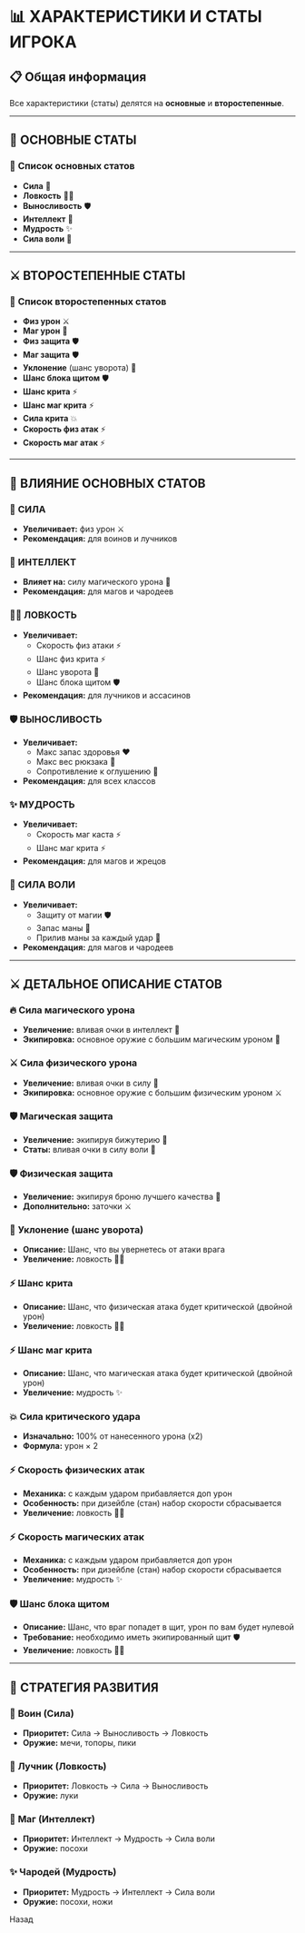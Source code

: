 # 📊 **ХАРАКТЕРИСТИКИ И СТАТЫ ИГРОКА**

## 📋 **Общая информация**

Все характеристики (статы) делятся на **основные** и **второстепенные**.

---

## 💪 **ОСНОВНЫЕ СТАТЫ**

### 🎯 **Список основных статов**
- **Сила** 💪
- **Ловкость** 🏃‍♂️
- **Выносливость** 🛡️
- **Интеллект** 🧠
- **Мудрость** ✨
- **Сила воли** 🔮

---

## ⚔️ **ВТОРОСТЕПЕННЫЕ СТАТЫ**

### 🎯 **Список второстепенных статов**
- **Физ урон** ⚔️
- **Маг урон** 🔮
- **Физ защита** 🛡️
- **Маг защита** 🛡️
- **Уклонение** (шанс уворота) 🥷
- **Шанс блока щитом** 🛡️
- **Шанс крита** ⚡
- **Шанс маг крита** ⚡
- **Сила крита** 💥
- **Скорость физ атак** ⚡
- **Скорость маг атак** ⚡

---

## 🔗 **ВЛИЯНИЕ ОСНОВНЫХ СТАТОВ**

### 💪 **СИЛА**
- **Увеличивает:** физ урон ⚔️
- **Рекомендация:** для воинов и лучников

### 🧠 **ИНТЕЛЛЕКТ**
- **Влияет на:** силу магического урона 🔮
- **Рекомендация:** для магов и чародеев

### 🏃‍♂️ **ЛОВКОСТЬ**
- **Увеличивает:**
  - Скорость физ атаки ⚡
  - Шанс физ крита ⚡
  - Шанс уворота 🥷
  - Шанс блока щитом 🛡️
- **Рекомендация:** для лучников и ассасинов

### 🛡️ **ВЫНОСЛИВОСТЬ**
- **Увеличивает:**
  - Макс запас здоровья ❤️
  - Макс вес рюкзака 🎒
  - Сопротивление к оглушению 🥶
- **Рекомендация:** для всех классов

### ✨ **МУДРОСТЬ**
- **Увеличивает:**
  - Скорость маг каста ⚡
  - Шанс маг крита ⚡
- **Рекомендация:** для магов и жрецов

### 🔮 **СИЛА ВОЛИ**
- **Увеличивает:**
  - Защиту от магии 🛡️
  - Запас маны 🔵
  - Прилив маны за каждый удар 🔵
- **Рекомендация:** для магов и чародеев

---

## ⚔️ **ДЕТАЛЬНОЕ ОПИСАНИЕ СТАТОВ**

### 🔥 **Сила магического урона**
- **Увеличение:** вливая очки в интеллект 🧠
- **Экипировка:** основное оружие с большим магическим уроном 🔮

### ⚔️ **Сила физического урона**
- **Увеличение:** вливая очки в силу 💪
- **Экипировка:** основное оружие с большим физическим уроном ⚔️

### 🛡️ **Магическая защита**
- **Увеличение:** экипируя бижутерию 💍
- **Статы:** вливая очки в силу воли 🔮

### 🛡️ **Физическая защита**
- **Увеличение:** экипируя броню лучшего качества 🧥
- **Дополнительно:** заточки ⚔️

### 🥷 **Уклонение (шанс уворота)**
- **Описание:** Шанс, что вы увернетесь от атаки врага
- **Увеличение:** ловкость 🏃‍♂️

### ⚡ **Шанс крита**
- **Описание:** Шанс, что физическая атака будет критической (двойной урон)
- **Увеличение:** ловкость 🏃‍♂️

### ⚡ **Шанс маг крита**
- **Описание:** Шанс, что магическая атака будет критической (двойной урон)
- **Увеличение:** мудрость ✨

### 💥 **Сила критического удара**
- **Изначально:** 100% от нанесенного урона (х2)
- **Формула:** урон × 2

### ⚡ **Скорость физических атак**
- **Механика:** с каждым ударом прибавляется доп урон
- **Особенность:** при дизейбле (стан) набор скорости сбрасывается
- **Увеличение:** ловкость 🏃‍♂️

### ⚡ **Скорость магических атак**
- **Механика:** с каждым ударом прибавляется доп урон
- **Особенность:** при дизейбле (стан) набор скорости сбрасывается
- **Увеличение:** мудрость ✨

### 🛡️ **Шанс блока щитом**
- **Описание:** Шанс, что враг попадет в щит, урон по вам будет нулевой
- **Требование:** необходимо иметь экипированный щит 🛡️
- **Увеличение:** ловкость 🏃‍♂️

---

## 🎯 **СТРАТЕГИЯ РАЗВИТИЯ**

### 💪 **Воин (Сила)**
- **Приоритет:** Сила → Выносливость → Ловкость
- **Оружие:** мечи, топоры, пики

### 🏹 **Лучник (Ловкость)**
- **Приоритет:** Ловкость → Сила → Выносливость
- **Оружие:** луки

### 🔮 **Маг (Интеллект)**
- **Приоритет:** Интеллект → Мудрость → Сила воли
- **Оружие:** посохи

### ✨ **Чародей (Мудрость)**
- **Приоритет:** Мудрость → Интеллект → Сила воли
- **Оружие:** посохи, ножи

Назад
